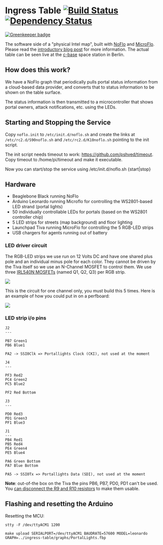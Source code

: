 Ingress Table [![Build Status](https://travis-ci.org/c-base/ingress-table.svg?branch=master)](https://travis-ci.org/c-base/ingress-table) [![Dependency Status](https://www.versioneye.com/user/projects/542712fd75d3720e03000053/badge.svg?style=flat)](https://www.versioneye.com/user/projects/542712fd75d3720e03000053)
=============

[![Greenkeeper badge](https://badges.greenkeeper.io/c-base/ingress-table.svg)](https://greenkeeper.io/)

The software side of a "physical Intel map", built with [NoFlo](http://noflojs.org) and [MicroFlo](http://microflo.org). Please read the [introductory blog post](http://bergie.iki.fi/blog/ingress-table/) for more information. The actual table can be seen live at the [c-base](http://c-base.org/) space station in Berlin.

## How does this work?

We have a NoFlo graph that periodically pulls portal status information from a cloud-based data provider, and converts that to status information to be shown on the table surface.

The status information is then transmitted to a microcontroller that shows portal owners, attack notifications, etc. using the LEDs.

## Starting and Stopping the Service

Copy `noflo.init` to `/etc/init.d/noflo.sh` and create the links at `/etc/rc2.d/S90noflo.sh` and `/etc/rc2.d/K10noflo.sh`
pointing to the init script.

The init script needs timeout to work: https://github.com/pshved/timeout. Copy timeout to /home/pi/timeout and make it executable.

Now you can start/stop the service using /etc/init.d/noflo.sh {start|stop}


## Hardware

* Beaglebone Black running NoFlo
* Arduino Leonardo running Microflo for controlling the WS2801-based LED strand (portal lights)
* 50 individually controllable LEDs for portals (based on the WS2801 controller chip)
* 5 LED strips for streets (map background) and floor lighting
* Launchpad Tiva running MicroFlo for controlling the 5 RGB-LED strips
* USB chargers for agents running out of battery

### LED driver circuit

The RGB-LED strips we use run on 12 Volts DC and have one shared plus pole and an individual
minus pole for each color. They cannot be driven by the Tiva itself so we use an N-Channel MOSFET
to control them. We use three [IRL540N MOSFETs](http://www.irf.com/product-info/datasheets/data/irl540n.pdf) (named Q1, Q2, Q3) per RGB strip.
  
![](https://raw.githubusercontent.com/c-base/ingress-table/master/RGB-Channel%20Schematic.png)

This is the circuit for one channel only, you must build this 5 times. Here is an example of how you could
put in on a perfboard:

![](https://github.com/c-base/ingress-table/blob/8ff081f4ea03c158d300b17b2abb8601b72aa9ce/RGB-Channel%20Breadboard-Example.png?raw=true)


### LED strip i/o pins


```
J2
---

PB7 Green1
PB6 Blue1

PA2 -> SSI0Clk => Portallights Clock (CKI), not used at the moment

J4
---

PF3 Red2
PC4 Green2
PC5 Blue2

PF2 Red Bottom

J3
---

PD0 Red3
PD1 Green3
PF1 Blue3

J1
---
PB4 Red1
PB5 Red4
PE4 Green4
PE5 Blue4

PA6 Green Bottom
PA7 Blue Bottom

PA5 -> SSI0Tx => Portallights Data (SDI), not used at the moment
```

**Note**: out-of-the box on the Tiva the pins PB6, PB7, PD0, PD1 can't be used. You [can disconnect the R9 and R10 resistors](http://e2e.ti.com/support/microcontrollers/tiva_arm/f/908/t/290329.aspx) to make them usable.

## Flashing and resetting the Arduino

Resetting the MCU:

    stty -F /dev/ttyACM1 1200

    make upload SERIALPORT=/dev/ttyACM1 BAUDRATE=57600 MODEL=leonardo GRAPH=../ingress-table/graphs/PortalLights.fbp
